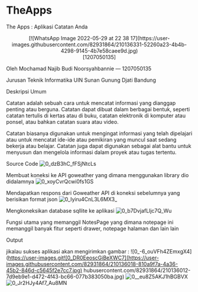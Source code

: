 # TheApps
The Apps : Aplikasi Catatan Anda
<div align='center'>
[![WhatsApp Image 2022-05-29 at 22 38 17](https://user-images.githubusercontent.com/82931864/210136331-52260a23-4b4b-4298-9145-4b7e58caee9d.jpg)

  
<br>
[1207050135]
</div>


Oleh Mochamad Najib Budi Noorsyahbannie — 1207050135

Jurusan Teknik Informatika UIN Sunan Gunung Djati Bandung

Deskripsi Umum

Catatan adalah sebuah cara untuk mencatat informasi yang dianggap penting atau berguna. Catatan dapat dibuat dalam berbagai bentuk, seperti catatan tertulis di kertas atau di buku, catatan elektronik di komputer atau ponsel, atau bahkan catatan suara atau video.

Catatan biasanya digunakan untuk mengingat informasi yang telah dipelajari atau untuk mencatat ide-ide atau pemikiran yang muncul saat sedang bekerja atau belajar. Catatan juga dapat digunakan sebagai alat bantu untuk menyusun dan mengelola informasi dalam proyek atau tugas tertentu.

Source Code
![0_dzB3hC_fFSjNtcLs](https://user-images.githubusercontent.com/82931864/210135994-b7773b59-bc57-4a74-930e-12c289f49cb1.png)


Membuat koneksi ke API goweather yang dimana menggunakan library dio didalamnya
![0_xoyCvrQcwi0fs1GS](https://user-images.githubusercontent.com/82931864/210135996-b5800fc8-df5b-452e-b7eb-2465b5294cd6.png)


Mendapatkan respons dari Goweather API di koneksi sebelumnya yang berisikan format json
![0_Iyiru4CnL3L6MX3_](https://user-images.githubusercontent.com/82931864/210136000-79a0e543-50f2-468f-afea-de7fa7e3cff3.png)


Mengkoneksikan database sqllite ke aplikasi
![0_b7DvjafLljc7Q_Wu](https://user-images.githubusercontent.com/82931864/210136010-19057446-b7ed-4c6a-b580-d1d2466c1164.png)


Fungsi utama yang memanggil NotesPage yang dimana notepage ini memanggil banyak fitur seperti drawer, notepage halaman dan lain lain

Output

jikalau sukses aplikasi akan mengirimkan gambar :
![0_-6_ouVFh4ZEmxgX4](https://user-images.git![0_DR0EeoscGiBeXWC7](https://user-images.githubusercontent.com/82931864/210136018-810a9f7a-4a36-45b2-846d-c5645f2e7cc7.jpg)
hubusercontent.com/82931864/210136012-7d9eb9e1-d472-4f43-bc66-077b383050ba.jpg)
![0__eu8Z5AKJ1hBGBVX](https://user-images.githubusercontent.com/82931864/210136020-52167351-88fe-4bbb-8da6-99cb5dc9800f.jpg)
![0_Jr2HJy4Af7_Au8MN](https://user-images.githubusercontent.com/82931864/210136041-7151d9cd-e812-4c23-bb53-423a9ba34fb7.jpg)






